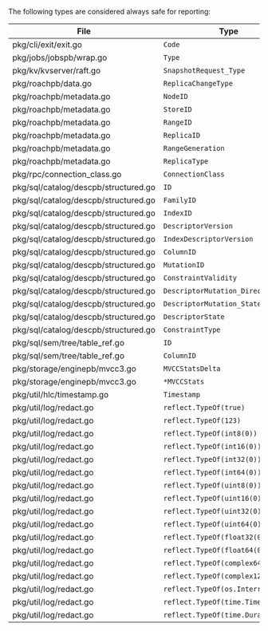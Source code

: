 The following types are considered always safe for reporting:

File | Type
--|--
pkg/cli/exit/exit.go | `Code`
pkg/jobs/jobspb/wrap.go | `Type`
pkg/kv/kvserver/raft.go | `SnapshotRequest_Type`
pkg/roachpb/data.go | `ReplicaChangeType`
pkg/roachpb/metadata.go | `NodeID`
pkg/roachpb/metadata.go | `StoreID`
pkg/roachpb/metadata.go | `RangeID`
pkg/roachpb/metadata.go | `ReplicaID`
pkg/roachpb/metadata.go | `RangeGeneration`
pkg/roachpb/metadata.go | `ReplicaType`
pkg/rpc/connection_class.go | `ConnectionClass`
pkg/sql/catalog/descpb/structured.go | `ID`
pkg/sql/catalog/descpb/structured.go | `FamilyID`
pkg/sql/catalog/descpb/structured.go | `IndexID`
pkg/sql/catalog/descpb/structured.go | `DescriptorVersion`
pkg/sql/catalog/descpb/structured.go | `IndexDescriptorVersion`
pkg/sql/catalog/descpb/structured.go | `ColumnID`
pkg/sql/catalog/descpb/structured.go | `MutationID`
pkg/sql/catalog/descpb/structured.go | `ConstraintValidity`
pkg/sql/catalog/descpb/structured.go | `DescriptorMutation_Direction`
pkg/sql/catalog/descpb/structured.go | `DescriptorMutation_State`
pkg/sql/catalog/descpb/structured.go | `DescriptorState`
pkg/sql/catalog/descpb/structured.go | `ConstraintType`
pkg/sql/sem/tree/table_ref.go | `ID`
pkg/sql/sem/tree/table_ref.go | `ColumnID`
pkg/storage/enginepb/mvcc3.go | `MVCCStatsDelta`
pkg/storage/enginepb/mvcc3.go | `*MVCCStats`
pkg/util/hlc/timestamp.go | `Timestamp`
pkg/util/log/redact.go | `reflect.TypeOf(true)`
pkg/util/log/redact.go | `reflect.TypeOf(123)`
pkg/util/log/redact.go | `reflect.TypeOf(int8(0))`
pkg/util/log/redact.go | `reflect.TypeOf(int16(0))`
pkg/util/log/redact.go | `reflect.TypeOf(int32(0))`
pkg/util/log/redact.go | `reflect.TypeOf(int64(0))`
pkg/util/log/redact.go | `reflect.TypeOf(uint8(0))`
pkg/util/log/redact.go | `reflect.TypeOf(uint16(0))`
pkg/util/log/redact.go | `reflect.TypeOf(uint32(0))`
pkg/util/log/redact.go | `reflect.TypeOf(uint64(0))`
pkg/util/log/redact.go | `reflect.TypeOf(float32(0))`
pkg/util/log/redact.go | `reflect.TypeOf(float64(0))`
pkg/util/log/redact.go | `reflect.TypeOf(complex64(0))`
pkg/util/log/redact.go | `reflect.TypeOf(complex128(0))`
pkg/util/log/redact.go | `reflect.TypeOf(os.Interrupt)`
pkg/util/log/redact.go | `reflect.TypeOf(time.Time{})`
pkg/util/log/redact.go | `reflect.TypeOf(time.Duration(0))`
